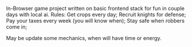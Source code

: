 In-Browser game project written on basic frontend stack for fun in couple days with local ai.
Rules:
Get crops every day;
Recruit knights for defense;
Pay your taxes every week (you will know when);
Stay safe when robbers come in;

May be update some mechanics, when will have time or energy.

